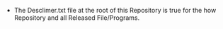 - The Desclimer.txt file at the root of this Repository is true for the how Repository and all Released File/Programs.

